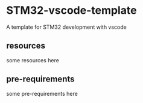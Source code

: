 # STM32-vscode-template
A template for STM32 development with vscode

## resources
some resources here

## pre-requirements
some pre-requirements here
